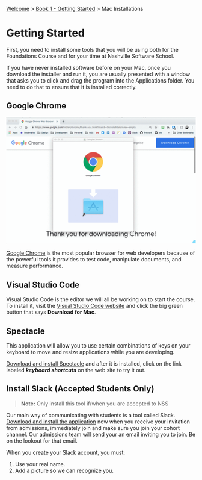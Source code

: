 [Welcome](../../) > [Book 1 - Getting Started](../README.md) > Mac Installations

# Getting Started

First, you need to install some tools that you will be using both for the Foundations Course and for your time at Nashville Software School.

If you have never installed software before on your Mac, once you download the installer and run it, you are usually presented with a window that asks you to click and drag the program into the Applications folder. You need to do that to ensure that it is installed correctly.

## Google Chrome

![Installing Chrome](./images/nHbbyljpog.gif)

[Google Chrome](https://www.google.com/chrome/browser/desktop/index.html) is the most popular browser for web developers because of the powerful tools it provides to test code, manipulate documents, and measure performance.

## Visual Studio Code

Visual Studio Code is the editor we will all be working on to start the course. To install it, visit the [Visual Studio Code website](https://code.visualstudio.com) and click the big green button that says **Download for Mac**.

## Spectacle

This application will allow you to use certain combinations of keys on your keyboard to move and resize applications while you are developing.

[Download and install Spectacle](https://www.spectacleapp.com) and after it is installed, click on the link labeled _**keyboard shortcuts**_ on the web site to try it out.

## Install Slack (Accepted Students Only)

> **Note:** Only install this tool if/when you are accepted to NSS

Our main way of communicating with students is a tool called Slack. [Download and install the application](https://slack.com/downloads/windows) now when you receive your invitation from admissions, immediately join and make sure you join your cohort channel. Our admissions team will send your an email inviting you to join. Be on the lookout for that email.

When you create your Slack account, you must:

1. Use your real name.
1. Add a picture so we can recognize you.
